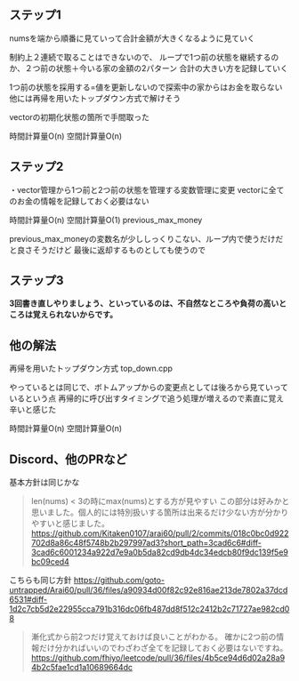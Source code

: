 ## ステップ1
numsを端から順番に見ていって合計金額が大きくなるように見ていく

制約上２連続で取ることはできないので、
ループで1つ前の状態を継続するのか、２つ前の状態＋今いる家の金額の2パターン
合計の大きい方を記録していく

1つ前の状態を採用する=値を更新しないので探索中の家からはお金を取らない
他には再帰を用いたトップダウン方式で解けそう

vectorの初期化状態の箇所で手間取った

時間計算量O(n)
空間計算量O(n)

## ステップ2
・vector管理から1つ前と2つ前の状態を管理する変数管理に変更
  vectorに全てのお金の情報を記録しておく必要はない

  時間計算量O(n)
  空間計算量O(1)
  previous_max_money

  previous_max_moneyの変数名が少ししっくりこない、ループ内で使うだけだと良さそうだけど
  最後に返却するものとしても使うので

## ステップ3
**3回書き直しやりましょう、といっているのは、不自然なところや負荷の高いところは覚えられないからです。**

## 他の解法
再帰を用いたトップダウン方式
top_down.cpp

やっているとは同じで、ボトムアップからの変更点としては後ろから見ていっているという点
再帰的に呼び出すタイミングで追う処理が増えるので素直に覚え辛いと感じた

時間計算量O(n)
空間計算量O(n)

## Discord、他のPRなど
基本方針は同じかな
> len(nums) < 3の時にmax(nums)とする方が見やすい
この部分は好みかと思いました。個人的には特別扱いする箇所は出来るだけ少ない方が分かりやすいと感じました。
https://github.com/Kitaken0107/arai60/pull/2/commits/018c0bc0d922702d8a86c48f5748b2b297997ad3?short_path=3cad6c6#diff-3cad6c6001234a922d7e9a0b5da82cd9db4dc34edcb80f9dc139f5e9bc09ced4

こちらも同じ方針
https://github.com/goto-untrapped/Arai60/pull/36/files/a90934d00f82c92e816ae213de7802a37dcd6531#diff-1d2c7cb5d2e22955cca791b316dc06fb487dd8f512c2412b2c71727ae982cd08

>漸化式から前2つだけ覚えておけば良いことがわかる。
確かに2つ前の情報だけ分かればいいのでわざわざ全てを記録しておく必要はないですね。
https://github.com/fhiyo/leetcode/pull/36/files/4b5ce94d6d02a28a94b2c5fae1cd1a10689664dc
